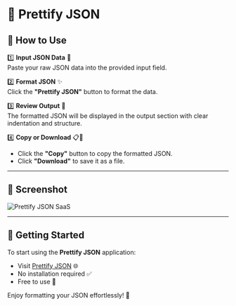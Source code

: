 # 📌 Prettify JSON

## 🚀 How to Use

1️⃣ **Input JSON Data** 📝\
    Paste your raw JSON data into the provided input field.

2️⃣ **Format JSON** ✨\
    Click the **"Prettify JSON"** button to format the data.

3️⃣ **Review Output** 👀\
    The formatted JSON will be displayed in the output section with clear indentation and structure.

4️⃣ **Copy or Download** 📋💾

  - Click the **"Copy"** button to copy the formatted JSON.
  - Click **"Download"** to save it as a file.

---

## 📸 Screenshot
![Prettify JSON SaaS](https://github.com/user-attachments/assets/68af04d6-1eec-4109-aa14-c9bfda756447)


---

## 🚀 Getting Started

To start using the **Prettify JSON** application:

- Visit [Prettify JSON](https://prettifyjson.netlify.app/) 🌐
- No installation required ✅
- Free to use 💯

Enjoy formatting your JSON effortlessly! 🎉
